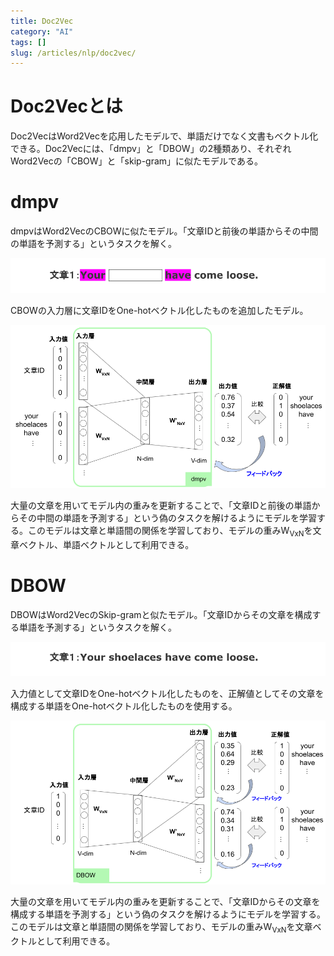 ```yaml
---
title: Doc2Vec
category: "AI"
tags: []
slug: /articles/nlp/doc2vec/
---
```


# Doc2Vecとは
Doc2VecはWord2Vecを応用したモデルで、単語だけでなく文書もベクトル化できる。Doc2Vecには、「dmpv」と「DBOW」の2種類あり、それぞれWord2Vecの「CBOW」と「skip-gram」に似たモデルである。

# dmpv
dmpvはWord2VecのCBOWに似たモデル。「文章IDと前後の単語からその中間の単語を予測する」というタスクを解く。

![Doc2Vec-dmpv](./doc2vec-dmpv-1.png)

CBOWの入力層に文章IDをOne-hotベクトル化したものを追加したモデル。

![Doc2Vec-dmpv](./doc2vec-dmpv-2.png)

大量の文章を用いてモデル内の重みを更新することで、「文章IDと前後の単語からその中間の単語を予測する」という偽のタスクを解けるようにモデルを学習する。このモデルは文章と単語間の関係を学習しており、モデルの重みW<sub>VxN</sub>を文章ベクトル、単語ベクトルとして利用できる。

# DBOW
DBOWはWord2VecのSkip-gramと似たモデル。「文章IDからその文章を構成する単語を予測する」というタスクを解く。

![Doc2Vec-dbow](./doc2vec-dbow-1.png)

入力値として文章IDをOne-hotベクトル化したものを、正解値としてその文章を構成する単語をOne-hotベクトル化したものを使用する。

![Doc2Vec-dbow](./doc2vec-dbow-2.png)

大量の文章を用いてモデル内の重みを更新することで、「文章IDからその文章を構成する単語を予測する」という偽のタスクを解けるようにモデルを学習する。このモデルは文章と単語間の関係を学習しており、モデルの重みW<sub>VxN</sub>を文章ベクトルとして利用できる。